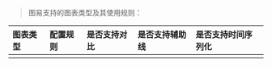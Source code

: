 > 图易支持的图表类型及其使用规则：



| 图表类型 | 配置规则 | 是否支持对比 | 是否支持辅助线 | 是否支持时间序列化 |
| :--- | :--- | :--- | :--- | :--- |
|  |  |  |  |  |



